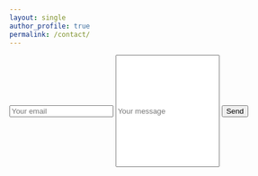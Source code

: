 ```yaml
---
layout: single
author_profile: true
permalink: /contact/
---
```


<div styl="max-width:500px;">
<form action="https://formspree.io/your@email.com" method="POST">
    <input type="text" name="name" placeholder="Your email">
    <input type="email" name= "_replyto" placeholder="Your message" style="min-height:200px;">
    <input type="submit" value="Send" ">
</form>
<div>
